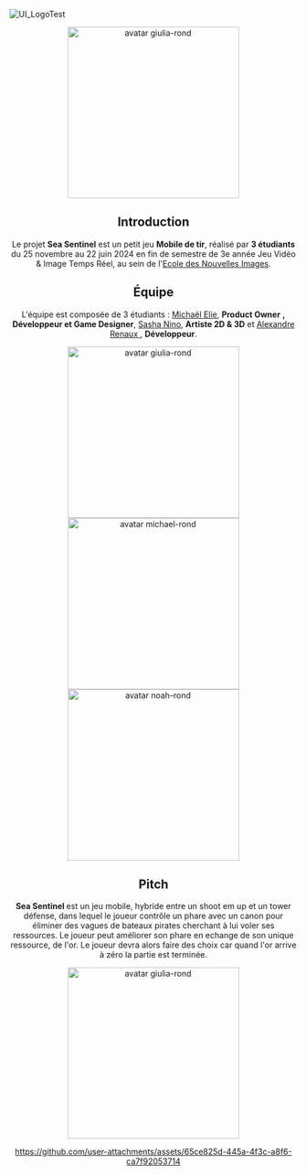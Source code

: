 
  </a>
</h1>

![UI_LogoTest](https://github.com/user-attachments/assets/7c27b793-1d37-4149-81f2-254ea16a381a)

<div align="center">
<img src="https://github.com/user-attachments/assets/858e22d0-95da-4bf5-8f78-71b5e74569a1" width="300px" alt="avatar giulia-rond">





<h2 id="introduction" align="center">
  <strong>Introduction</strong>  

</h2>
<p>
  Le projet <strong>Sea Sentinel</strong> est un petit jeu <strong> Mobile de tir</strong>, réalisé par <strong> 3 étudiants</strong> du 25 novembre au 22 juin 2024 en fin de semestre de 3e année Jeu Vidéo & Image Temps Réel, au sein de l'<a href="https://github.com/Ecole-des-Nouvelles-Images">Ecole des Nouvelles Images</a>. 
</p>

<h2 id="équipe" align="center">
  <strong>Équipe</strong>
</h2>
<p>
  L'équipe est composée de 3 étudiants : <a href="https://github.com/Michael-elie">Michaël Elie</a>, <strong>Product Owner</strong> <strong>, Développeur et Game Designer</strong>, <a href="https://github.com/Tartacule"> Sasha Nino</a>, <strong>Artiste 2D & 3D</strong> et <a href="https://github.com/sky-ark"> Alexandre Renaux </a>, <strong>Développeur</strong>.
</p>

<div align="center">
  <a href="https://github.com/Michael-elie">
    <img src="https://github.com/user-attachments/assets/1b41d077-e2fb-4939-b8a5-02e2da75be00" width="300px" alt="avatar giulia-rond">

  </a>
  <a href="https://github.com/Tartacule">
    <img src="https://github.com/user-attachments/assets/d01fd4ac-5a2e-4cc0-ab18-de0292a69d11" width="300px" alt="avatar michael-rond">
  </a>
  <a href="https://github.com/sky-ark">
    <img src="https://github.com/user-attachments/assets/7a2f166e-eea0-4a81-8f4d-870ad0a0d3e8" width="300px" alt="avatar noah-rond">
  </a>
</div>

<h2 id="pitch" align="center">
  <strong>Pitch</strong>  
</h2>
<p>
 <strong>Sea Sentinel </strong> est un jeu mobile, hybride entre un shoot em up et un tower défense, dans lequel le joueur contrôle un phare avec un canon pour éliminer des vagues de bateaux pirates cherchant à lui voler ses ressources. Le joueur peut améliorer son phare en echange de son unique ressource, de l'or. Le joueur devra alors faire des choix car quand l'or arrive à zéro la partie est terminée.
</p>

<div align="center">
<img src="https://github.com/user-attachments/assets/da600afb-9c49-4618-af5f-ed6562acd481" width="300px" alt="avatar giulia-rond">




https://github.com/user-attachments/assets/65ce825d-445a-4f3c-a8f6-ca7f92053714





